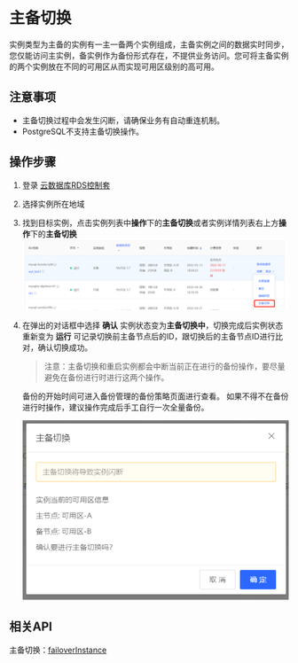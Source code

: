 # 主备切换
实例类型为主备的实例有一主一备两个实例组成，主备实例之间的数据实时同步，您仅能访问主实例，备实例作为备份形式存在，不提供业务访问。您可将主备实例的两个实例放在不同的可用区从而实现可用区级别的高可用。

## 注意事项
* 主备切换过程中会发生闪断，请确保业务有自动重连机制。
* PostgreSQL不支持主备切换操作。

## 操作步骤
1. 登录 [云数据库RDS控制套](https://rds-console.jdcloud.com/rds/database)
2. 选择实例所在地域
3. 找到目标实例，点击实例列表中**操作**下的**主备切换**或者实例详情列表右上方**操作**下的**主备切换**
   ![主备切换1](../../../image/RDS/Failover-Instance-1.png)

4. 在弹出的对话框中选择 **确认**
   实例状态变为**主备切换中**，切换完成后实例状态重新变为 **运行**
   可记录切换前主备节点后的ID，跟切换后的主备节点ID进行比对，确认切换成功。

   >注意：主备切换和重启实例都会中断当前正在进行的备份操作，要尽量避免在备份进行时进行这两个操作。

   备份的开始时间可进入备份管理的备份策略页面进行查看。 如果不得不在备份进行时操作，建议操作完成后手工自行一次全量备份。
   
   ![主备切换2](../../../image/RDS/Failover-Instance-2.png)

## 相关API 
主备切换：[failoverInstance](https://docs.jdcloud.com/cn/rds/api/failoverinstance)

